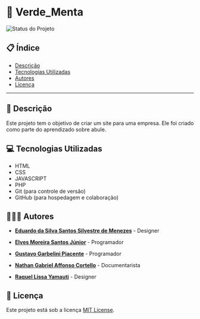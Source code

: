 # 🚀 Verde_Menta

![Status do Projeto](https://img.shields.io/badge/Status-Em%20Desenvolvimento-green)
## 📋 Índice
* [Descrição](#-descrição)
* [Tecnologias Utilizadas](#-tecnologias-utilizadas)
* [Autores](#-autores)
* [Licença](#-licença)

---

## 📄 Descrição
Este projeto tem o objetivo de criar um site para uma empresa. Ele foi criado como parte do aprendizado sobre abule.

## 💻 Tecnologias Utilizadas
* HTML
* CSS
* JAVASCRIPT
* PHP
* Git (para controle de versão)
* GitHub (para hospedagem e colaboração)

## 🧑‍🤝‍🧑 Autores
* **[Eduardo da Silva Santos Silvestre de Menezes](https://github.com/Eduardo-141)** - Designer

* **[Elves Moreira Santos Júnior](https://github.com/Erubes)** - Programador

* **[Gustavo Garbelini Piacente](https://github.com/Ghostxp-777)** - Programador

* **[Nathan Gabriel Affonso Cortello](https://github.com/Nathan-Affonso)** - Documentarista

* **[Raquel Lissa Yamauti](https://github.com/YariProPlayer)** - Designer

## 📝 Licença
Este projeto está sob a licença [MIT License](https://opensource.org/licenses/MIT).
